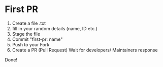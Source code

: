 # First PR

1) Create a file <your name>.txt
2) fill in your random details (name, ID etc.)
3) Stage the file
4) Commit  "first-pr: name"
5) Push to your Fork
6) Create a PR (Pull Request)
Wait for developers/ Maintainers response

Done!
